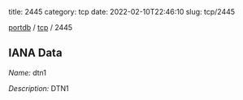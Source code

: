 title: 2445
category: tcp
date: 2022-02-10T22:46:10
slug: tcp/2445

[portdb](/) / [tcp](/category/tcp.html) / 2445


## IANA Data

_Name:_ dtn1

_Description:_ DTN1

